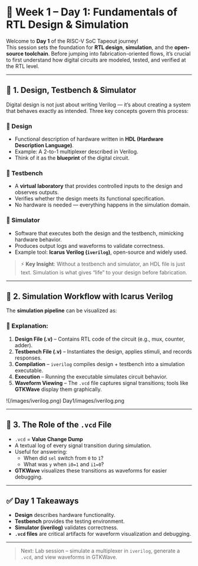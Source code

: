 # 📘 Week 1 – Day 1: Fundamentals of RTL Design & Simulation

Welcome to **Day 1** of the RISC-V SoC Tapeout journey!  
This session sets the foundation for **RTL design**, **simulation**, and the **open-source toolchain**. Before jumping into fabrication-oriented flows, it’s crucial to first understand how digital circuits are modeled, tested, and verified at the RTL level.

---

## 🧩 1. Design, Testbench & Simulator

Digital design is not just about writing Verilog — it’s about creating a system that behaves exactly as intended. Three key concepts govern this process:

### 🔹 Design
- Functional description of hardware written in **HDL (Hardware Description Language)**.
- Example: A 2-to-1 multiplexer described in Verilog.
- Think of it as the **blueprint** of the digital circuit.

### 🔹 Testbench
- A **virtual laboratory** that provides controlled inputs to the design and observes outputs.
- Verifies whether the design meets its functional specification.
- No hardware is needed — everything happens in the simulation domain.

### 🔹 Simulator
- Software that executes both the design and the testbench, mimicking hardware behavior.
- Produces output logs and waveforms to validate correctness.
- Example tool: **Icarus Verilog (`iverilog`)**, open-source and widely used.

> ⚡ **Key Insight**: Without a testbench and simulator, an HDL file is just text. Simulation is what gives “life” to your design before fabrication.

---

## 🔄 2. Simulation Workflow with Icarus Verilog

The **simulation pipeline** can be visualized as:








### 📝 Explanation:
1. **Design File (.v)** – Contains RTL code of the circuit (e.g., mux, counter, adder).
2. **Testbench File (.v)** – Instantiates the design, applies stimuli, and records responses.
3. **Compilation** – `iverilog` compiles design + testbench into a simulation executable.
4. **Execution** – Running the executable simulates circuit behavior.
5. **Waveform Viewing** – The `.vcd` file captures signal transitions; tools like **GTKWave** display them graphically.

!(/images/iverilog.png) Day1/images/iverilog.png

---

## 📂 3. The Role of the `.vcd` File

- `.vcd` = **Value Change Dump**
- A textual log of every signal transition during simulation.
- Useful for answering:
  - When did `sel` switch from `0` to `1`?
  - What was `y` when `i0=1` and `i1=0`?
- **GTKWave** visualizes these transitions as waveforms for easier debugging.

---

## ✅ Day 1 Takeaways

- **Design** describes hardware functionality.
- **Testbench** provides the testing environment.
- **Simulator (iverilog)** validates correctness.
- **`.vcd` files** are critical artifacts for waveform visualization and debugging.

---

> Next: Lab session – simulate a multiplexer in `iverilog`, generate a `.vcd`, and view waveforms in GTKWave.
